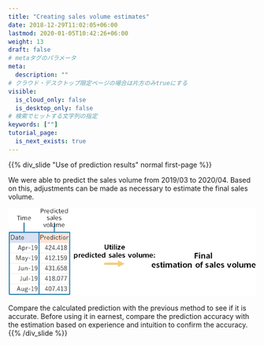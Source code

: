 ```yaml
---
title: "Creating sales volume estimates"
date: 2018-12-29T11:02:05+06:00
lastmod: 2020-01-05T10:42:26+06:00
weight: 13
draft: false
# metaタグのパラメータ
meta:
  description: ""
# クラウド・デスクトップ限定ページの場合は片方のみtrueにする
visible:
  is_cloud_only: false
  is_desktop_only: false
# 検索でヒットする文字列の指定
keywords: [""]
tutorial_page:
  is_next_exists: true
---
```


{{% div_slide "Use of prediction results" normal first-page %}}

We were able to predict the sales volume from 2019/03 to 2020/04.
Based on this, adjustments can be made as necessary to estimate the final sales volume.

![](../img_en/t_slide21.png)

Compare the calculated prediction with the previous method to see if it is accurate. Before using it in earnest, compare the prediction accuracy with the estimation based on experience and intuition to confirm the accuracy.
{{% /div_slide %}}
